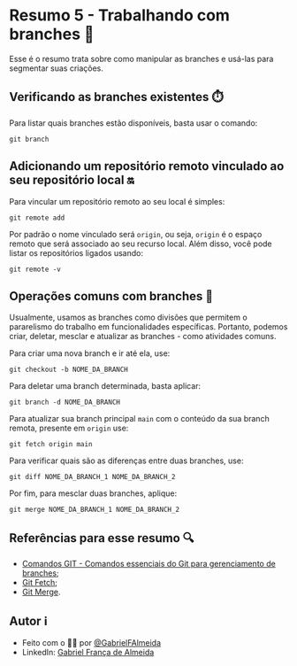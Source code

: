 # Resumo 5 - Trabalhando com branches 🔀

Esse é o resumo trata sobre como manipular as branches e usá-las para segmentar suas criações.

## Verificando as branches existentes ⏱️

Para listar quais branches estão disponíveis, basta usar o comando:

    git branch

## Adicionando um repositório remoto vinculado ao seu repositório local 🔛

Para vincular um repositório remoto ao seu local é simples:

    git remote add 

Por padrão o nome vinculado será ```origin```, ou seja, ```origin``` é o espaço remoto que será associado ao seu recurso local.
Além disso, você pode listar os repositórios ligados usando:

    git remote -v

## Operações comuns com branches 🔡

Usualmente, usamos as branches como divisões que permitem o pararelismo do trabalho em funcionalidades específicas. Portanto, podemos criar, deletar, mesclar e atualizar as branches - como atividades comuns.

Para criar uma nova branch e ir até ela, use:

    git checkout -b NOME_DA_BRANCH

Para deletar uma branch determinada, basta aplicar:


    git branch -d NOME_DA_BRANCH


Para atualizar sua branch principal ```main``` com o conteúdo da sua branch remota, presente em ```origin``` use:

    git fetch origin main

Para verificar quais são as diferenças entre duas branches, use:

    git diff NOME_DA_BRANCH_1 NOME_DA_BRANCH_2


Por fim, para mesclar duas branches, aplique:

    git merge NOME_DA_BRANCH_1 NOME_DA_BRANCH_2

## Referências para esse resumo 🔍

- [Comandos GIT - Comandos essenciais do Git para gerenciamento de branches](https://www.dio.me/articles/comandos-git-comandos-essenciais-do-git-para-gerenciamento-de-branches);
- [Git Fetch](https://git-scm.com/docs/git-fetch);
- [Git Merge](https://git-scm.com/docs/git-merge).

## Autor ℹ️

- Feito com o 🫶🏻 por [@GabrielFAlmeida](https://github.com/GabrielFAlmeida)
- LinkedIn: [Gabriel França de Almeida](https://www.linkedin.com/in/gabriel-frnca/)
